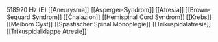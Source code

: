 518920 Hz (E)
[[Aneurysma]]
[[Asperger-Syndrom]]
[[Atresia]]
[[Brown-Sequard Syndrom]]
[[Chalazion]]
[[Hemispinal Cord Syndrom]]
[[Krebs]]
[[Meibom Cyst]]
[[Spastischer Spinal Monoplegie]]
[[Trikuspidalatresie]]
[[Trikuspidalklappe Atresie]]